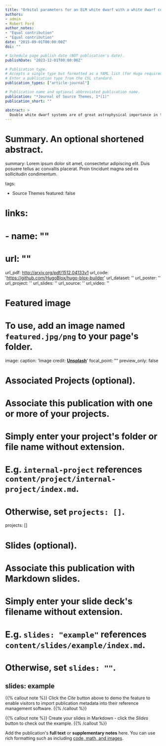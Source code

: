 ```yaml
---
title: "Orbital parameters for an ELM white dwarf with a white dwarf companion: LAMOST J033847.06+413424.2"
authors:
- admin
- Robert Ford
author_notes:
- "Equal contribution"
- "Equal contribution"
date: "2015-09-01T00:00:00Z"
doi: ""

# Schedule page publish date (NOT publication's date).
publishDate: "2023-12-01T00:00:00Z"

# Publication type.
# Accepts a single type but formatted as a YAML list (for Hugo requirements).
# Enter a publication type from the CSL standard.
publication_types: ["article-journal"]

# Publication name and optional abbreviated publication name.
publication: "*Journal of Source Themes, 1*(1)"
publication_short: ""

abstract: >
  Double white dwarf systems are of great astrophysical importance in the field of gravitational wave and Type Ia supernova. While the binary fraction of CO core white dwarf is about a few per cents, the extremely low mass white dwarfs are all thought to be within binary systems. In this work, we report the orbital solution of a double degenerate system: J033847.06+413424.24, an extremely low mass He core white dwarf orbiting a CO core white dwarf. With LAMOST and P200, time domain spectroscopic observations have been made and spectral atmosphere parameters are estimated to be Teff ~ 22 500 K and log g ~ 5.6 dex. Combining Gaia parallax, 3D extinction, and evolution tracks, we estimate a radius of ~0.12 R<sub>⊙<sub> and a mass of ~0.22 M<sub>⊙<sub>. With the 37 single exposure spectra, the radial velocities are measured and the orbital parameters are estimated to be P = 0.1253132(1) d, K1 = 289 ± 4 km s-1 and Vsys = -41 ± 3 km s<sup>-1<sup>. The radial velocity based system ephemeris is also provided. The light curves from several photometric surveys show no orbital modulation. The orbital solution suggests that the invisible companion has a minimum mass of about 0.60 M⊙ and is ~0.79 M⊙ for an inclination of 60.0°, indicating most probably a CO core white dwarf. The system is expected to merge in about 1 Gyr. With present period and distance (~596 pc) it cannot irradiate strong enough gravitational wave for LISA. More double degenerate systems are expected to be discovered and parametrized as the LAMOST survey goes on.
---
```


# Summary. An optional shortened abstract.
summary: Lorem ipsum dolor sit amet, consectetur adipiscing elit. Duis posuere tellus ac convallis placerat. Proin tincidunt magna sed ex sollicitudin condimentum.

tags:
- Source Themes
featured: false

# links:
# - name: ""
#   url: ""
url_pdf: http://arxiv.org/pdf/1512.04133v1
url_code: 'https://github.com/HugoBlox/hugo-blox-builder'
url_dataset: ''
url_poster: ''
url_project: ''
url_slides: ''
url_source: ''
url_video: ''

# Featured image
# To use, add an image named `featured.jpg/png` to your page's folder. 
image:
  caption: 'Image credit: [**Unsplash**](https://unsplash.com/photos/jdD8gXaTZsc)'
  focal_point: ""
  preview_only: false

# Associated Projects (optional).
#   Associate this publication with one or more of your projects.
#   Simply enter your project's folder or file name without extension.
#   E.g. `internal-project` references `content/project/internal-project/index.md`.
#   Otherwise, set `projects: []`.
projects: []

# Slides (optional).
#   Associate this publication with Markdown slides.
#   Simply enter your slide deck's filename without extension.
#   E.g. `slides: "example"` references `content/slides/example/index.md`.
#   Otherwise, set `slides: ""`.
slides: example
---

{{% callout note %}}
Click the *Cite* button above to demo the feature to enable visitors to import publication metadata into their reference management software.
{{% /callout %}}

{{% callout note %}}
Create your slides in Markdown - click the *Slides* button to check out the example.
{{% /callout %}}

Add the publication's **full text** or **supplementary notes** here. You can use rich formatting such as including [code, math, and images](https://docs.hugoblox.com/content/writing-markdown-latex/).
